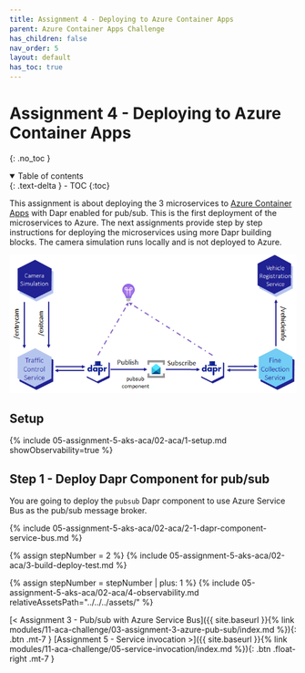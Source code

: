 ```yaml
---
title: Assignment 4 - Deploying to Azure Container Apps
parent: Azure Container Apps Challenge
has_children: false
nav_order: 5
layout: default
has_toc: true
---
```


# Assignment 4 - Deploying to Azure Container Apps

{: .no_toc }

<details open markdown="block">
  <summary>
    Table of contents
  </summary>
  {: .text-delta }
- TOC
{:toc}
</details>

This assignment is about deploying the 3 microservices to [Azure Container Apps](https://learn.microsoft.com/en-us/azure/container-apps/) with Dapr enabled for pub/sub. This is the first deployment of the microservices to Azure. The next assignments provide step by step instructions for deploying the microservices using more Dapr building blocks. The camera simulation runs locally and is not deployed to Azure.

![Azure Container Apps Challenge - First Deployment](../../../assets/images/aca-deployment-1.png)

## Setup

{% include 05-assignment-5-aks-aca/02-aca/1-setup.md showObservability=true %}

## Step 1 - Deploy Dapr Component for pub/sub

You are going to deploy the `pubsub` Dapr component to use Azure Service Bus as the pub/sub message broker.

{% include 05-assignment-5-aks-aca/02-aca/2-1-dapr-component-service-bus.md %}

<!-- ----------------------- BUILD, DEPLOY AND TEST ------------------------ -->

{% assign stepNumber = 2 %}
{% include 05-assignment-5-aks-aca/02-aca/3-build-deploy-test.md %}

<!-- ---------------------------- OBSERVABILITY ---------------------------- -->

{% assign stepNumber = stepNumber | plus: 1 %}
{% include 05-assignment-5-aks-aca/02-aca/4-observability.md relativeAssetsPath="../../../assets/" %}

<!-- ----------------------------- NAVIGATION ------------------------------ -->

<span class="fs-3">
[< Assignment 3 - Pub/sub with Azure Service Bus]({{ site.baseurl }}{% link modules/11-aca-challenge/03-assignment-3-azure-pub-sub/index.md %}){: .btn .mt-7 }
</span>
<span class="fs-3">
[Assignment 5 - Service invocation >]({{ site.baseurl }}{% link modules/11-aca-challenge/05-service-invocation/index.md %}){: .btn .float-right .mt-7 }
</span>
